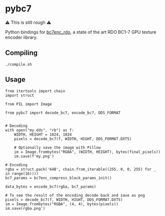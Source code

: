 # pybc7

⚠️
This is still rough
⚠️


Python bindings for [bc7enc_rdo](https://github.com/richgel999/bc7enc_rdo), a state of the art RDO BC1-7 GPU texture encoder library.

## Compiling

`./compile.sh`


## Usage


    from itertools import chain
    import struct

    from PIL import Image

    from pybc7 import decode_bc7, encode_bc7, DDS_FORMAT


    # Decoding
    with open("my.dds", "rb") as f:
        WIDTH, HEIGHT = 1024, 1024
        pixels = decode_bc7(f, WIDTH, HIGHT, DDS_FORMAT.DXT5)

        # Optionally save the image with Pillow
        im = Image.frombytes("RGBA", (WIDTH, HEIGHT), bytes(final_pixels))
        im.save(f'my.png')

    # Encoding
    rgba = struct.pack('64B', chain.from_iterable((255, 0, 0, 255) for _ in range(16))))
    bc7_params = bc7enc_compress_block_params_init()

    data_bytes = encode_bc7(rgba, bc7_params)

    # To see the result of the encoding decode back and save as png
    pixels = decode_bc7(f, WIDTH, HIGHT, DDS_FORMAT.DXT5)
    im = Image.frombytes("RGBA", (4, 4), bytes(pixels))
    im.save(rgba.png')
